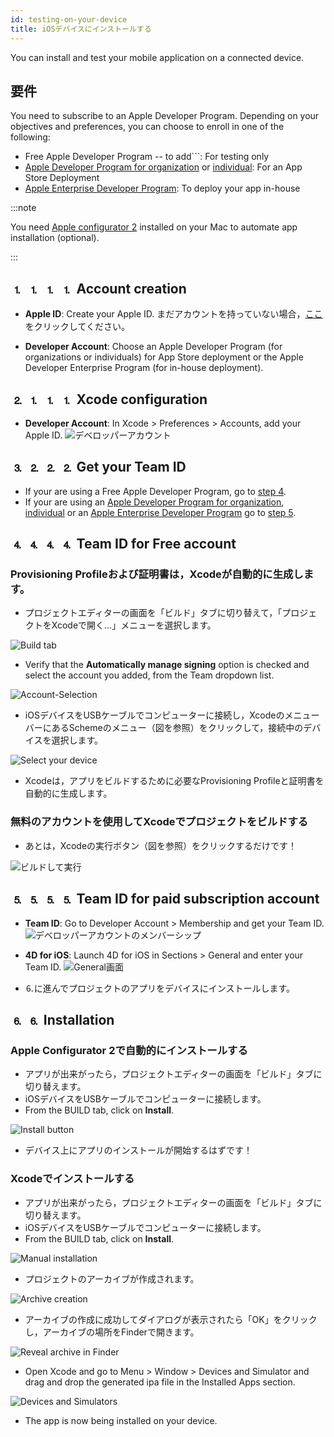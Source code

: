 ```yaml
---
id: testing-on-your-device
title: iOSデバイスにインストールする
---
```


You can install and test your mobile application on a connected device.


## 要件

You need to subscribe to an Apple Developer Program. Depending on your objectives and preferences, you can choose to enroll in one of the following:

* Free Apple Developer Program -- to add```: For testing only
* [Apple Developer Program for organization](../tutorials/developer-program/register-apple-developer-program-organization) or [individual](../tutorials/developer-program/register-apple-developer-program-individual): For an App Store Deployment
* [Apple Enterprise Developer Program](../tutorials/developer-program/register-apple-developer-enterprise-program): To deploy your app in-house


:::note

You need [Apple configurator 2](https://itunes.apple.com/us/app/apple-configurator-2/id1037126344) installed on your Mac to automate app installation (optional).

:::


## ⒈ ⒈ ⒈ ⒈ Account creation

* **Apple ID**: Create your Apple ID. まだアカウントを持っていない場合，[ここ](https://appleid.apple.com/account#!&page=create)をクリックしてください。

* **Developer Account**: Choose an Apple Developer Program (for organizations or individuals) for App Store deployment or the Apple Developer Enterprise Program (for in-house deployment).

## ⒉ ⒈ ⒈ ⒈ Xcode configuration

* **Developer Account**: In Xcode > Preferences > Accounts, add your Apple ID. ![デベロッパーアカウント](img/Developer-Account-4D-for-iOS.png)

## ⒊ ⒉ ⒉ ⒉ Get your Team ID

* If your are using a Free Apple Developer Program, go to [step 4](#step-4-team-id-for-free-account).
* If your are using an [Apple Developer Program for organization](../tutorials/developer-program/register-apple-developer-program-organization), [individual](../tutorials/developer-program/register-apple-developer-program-individual) or an [Apple Enterprise Developer Program](../tutorials/developer-program/register-apple-developer-enterprise-program) go to [step 5](#step-5-team-id-for-paid-subscription-account).

## ⒋ ⒋ ⒋ ⒋ Team ID for Free account

### Provisioning Profileおよび証明書は，Xcodeが自動的に生成します。

* プロジェクトエディターの画面を「ビルド」タブに切り替えて，「プロジェクトをXcodeで開く…」メニューを選択します。

![Build tab](img/Open-your-project-Xcode-4D-for-iOS.png)

* Verify that the **Automatically manage signing** option is checked and select the account you added, from the Team dropdown list.

![Account-Selection](img/account-Selection-Free-Account.png)

* iOSデバイスをUSBケーブルでコンピューターに接続し，XcodeのメニューバーにあるSchemeのメニュー（図を参照）をクリックして，接続中のデバイスを選択します。

![Select your device](img/select-device-Free-Account.png)

* Xcodeは，アプリをビルドするために必要なProvisioning Profileと証明書を自動的に生成します。

### 無料のアカウントを使用してXcodeでプロジェクトをビルドする

* あとは，Xcodeの実行ボタン（図を参照）をクリックするだけです！

![ビルドして実行](img/Build-Run-Free-Account.png)

## ⒌ ⒌ ⒌ ⒌ Team ID for paid subscription account

* **Team ID**: Go to Developer Account > Membership and get your Team ID. ![デベロッパーアカウントのメンバーシップ](img/Team-ID-4D-for-iOS.png)

* **4D for iOS**: Launch 4D for iOS in Sections > General and enter your Team ID. ![General画面](img/Team-ID-General-Section-4D-for-iOS.png)

* ⒍に進んでプロジェクトのアプリをデバイスにインストールします。

## ⒍ ⒍ Installation

### Apple Configurator 2で自動的にインストールする

* アプリが出来がったら，プロジェクトエディターの画面を「ビルド」タブに切り替えます。
* iOSデバイスをUSBケーブルでコンピューターに接続します。
* From the BUILD tab, click on **Install**.

![Install button](img/Install-button-build-tab-4D-for-iOS.png)

* デバイス上にアプリのインストールが開始するはずです！

### Xcodeでインストールする

* アプリが出来がったら，プロジェクトエディターの画面を「ビルド」タブに切り替えます。
* iOSデバイスをUSBケーブルでコンピューターに接続します。
* From the BUILD tab, click on **Install**.

![Manual installation](img/Manual-installation-4D-for-iOS.png)

* プロジェクトのアーカイブが作成されます。

![Archive creation](img/Archive-creation.png)

* アーカイブの作成に成功してダイアログが表示されたら「OK」をクリックし，アーカイブの場所をFinderで開きます。

![Reveal archive in Finder](img/Reveal-archive-in-Finder.png)

* Open Xcode and go to Menu > Window > Devices and Simulator and drag and drop the generated ipa file in the Installed Apps section.

![Devices and Simulators](img/Devices-and-Simulators-4D-for-iOS.png)

* The app is now being installed on your device.





